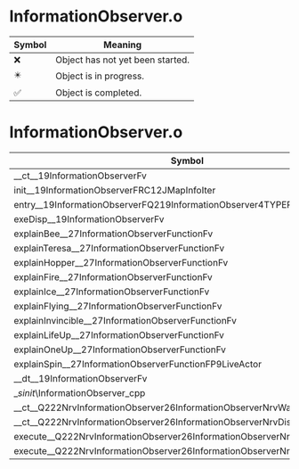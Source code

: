 # InformationObserver.o
| Symbol | Meaning 
| ------------- | ------------- 
| :x: | Object has not yet been started. 
| :eight_pointed_black_star: | Object is in progress. 
| :white_check_mark: | Object is completed. 


# InformationObserver.o
| Symbol | Decompiled? |
| ------------- | ------------- |
| __ct__19InformationObserverFv | :x: |
| init__19InformationObserverFRC12JMapInfoIter | :x: |
| entry__19InformationObserverFQ219InformationObserver4TYPEP9LiveActor | :x: |
| exeDisp__19InformationObserverFv | :x: |
| explainBee__27InformationObserverFunctionFv | :x: |
| explainTeresa__27InformationObserverFunctionFv | :x: |
| explainHopper__27InformationObserverFunctionFv | :x: |
| explainFire__27InformationObserverFunctionFv | :x: |
| explainIce__27InformationObserverFunctionFv | :x: |
| explainFlying__27InformationObserverFunctionFv | :x: |
| explainInvincible__27InformationObserverFunctionFv | :x: |
| explainLifeUp__27InformationObserverFunctionFv | :x: |
| explainOneUp__27InformationObserverFunctionFv | :x: |
| explainSpin__27InformationObserverFunctionFP9LiveActor | :x: |
| __dt__19InformationObserverFv | :x: |
| __sinit_\InformationObserver_cpp | :x: |
| __ct__Q222NrvInformationObserver26InformationObserverNrvWaitFv | :x: |
| __ct__Q222NrvInformationObserver26InformationObserverNrvDispFv | :x: |
| execute__Q222NrvInformationObserver26InformationObserverNrvDispCFP5Spine | :x: |
| execute__Q222NrvInformationObserver26InformationObserverNrvWaitCFP5Spine | :x: |

